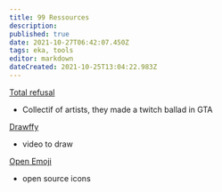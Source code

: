 ```yaml
---
title: 99 Ressources
description: 
published: true
date: 2021-10-27T06:42:07.450Z
tags: eka, tools
editor: markdown
dateCreated: 2021-10-25T13:04:22.983Z
---
```


[Total refusal](https://totalrefusal.com) 
- Collectif of artists, they made a twitch ballad in GTA 

[Drawffy](https://www.youtube.com/channel/UC7MJb2p14uScMZYN4NjhbLA/null)
- video to draw 

[Open Emoji](https://openmoji.org/library/)
- open source icons